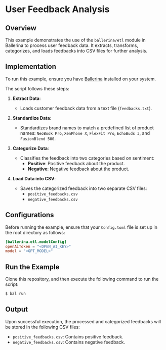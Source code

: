# User Feedback Analysis

## Overview

This example demonstrates the use of the `ballerina/etl` module in Ballerina to process user feedback data. It extracts, transforms, categorizes, and loads feedbacks into CSV files for further analysis.

## Implementation

To run this example, ensure you have [Ballerina](https://ballerina.io/downloads/) installed on your system.

The script follows these steps:

1. **Extract Data**:
   - Loads customer feedback data from a text file (`feedbacks.txt`).

2. **Standardize Data**:
   - Standardizes brand names to match a predefined list of product names: `NeoBook Pro`, `XenPhone X`, `FlexFit Pro`, `EchoBuds 3`, and `FusionBlend 500`.

3. **Categorize Data**:
   - Classifies the feedback into two categories based on sentiment:
     - **Positive**: Positive feedback about the product.
     - **Negative**: Negative feedback about the product.

4. **Load Data into CSV**:
   - Saves the categorized feedback into two separate CSV files:
     - `positive_feedbacks.csv`
     - `negative_feedbacks.csv`

## Configurations

Before running the example, ensure that your `Config.toml` file is set up in the root directory as follows:

```toml
[ballerina.etl.modelConfig]
openAiToken = "<OPEN_AI_KEY>"
model = "<GPT_MODEL>"
```

## Run the Example

Clone this repository, and then execute the following command to run the script:

```sh
$ bal run
```

## Output

Upon successful execution, the processed and categorized feedbacks will be stored in the following CSV files:

- `positive_feedbacks.csv`: Contains positive feedback.
- `negative_feedbacks.csv`: Contains negative feedback.
